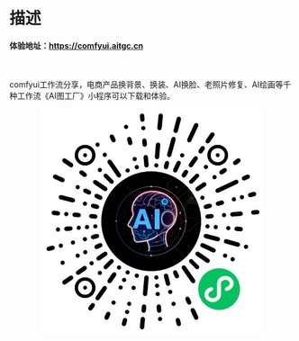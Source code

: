 # 描述
#### 体验地址：<a href="https://comfyui.aitgc.cn">https://comfyui.aitgc.cn</a></br>

</br>

comfyui工作流分享，电商产品换背景、换装、AI换脸、老照片修复、AI绘画等千种工作流《AI图工厂》小程序可以下载和体验。
<br/>
<div align="center">
    <img src="assets/miniapp/miniapp.jpg" width="400" alt="AI图工厂" />
</div>
